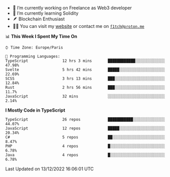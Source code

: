 - 🔭 I’m currently working on Freelance as Web3 developer
- 🌱 I’m currently learning Solidity
- 🪶 Blockchain Enthusiast
- 👨‍💻 You can visit my [website](https://f1tch.xyz) or contact me on [`f1tch@proton.me`](mailto:f1tch@proton.me)

<!--START_SECTION:waka-->
📊 **This Week I Spent My Time On** 

```text
⌚︎ Time Zone: Europe/Paris

💬 Programming Languages: 
TypeScript               12 hrs 3 mins       ████████████░░░░░░░░░░░░░   47.98% 
Svelte                   5 hrs 42 mins       █████░░░░░░░░░░░░░░░░░░░░   22.69% 
SCSS                     3 hrs 13 mins       ███░░░░░░░░░░░░░░░░░░░░░░   12.84% 
Rust                     2 hrs 56 mins       ███░░░░░░░░░░░░░░░░░░░░░░   11.7% 
JavaScript               32 mins             ░░░░░░░░░░░░░░░░░░░░░░░░░   2.14%

```

**I Mostly Code in TypeScript** 

```text
TypeScript               26 repos            ███████████░░░░░░░░░░░░░░   44.07% 
JavaScript               12 repos            █████░░░░░░░░░░░░░░░░░░░░   20.34% 
C#                       5 repos             ██░░░░░░░░░░░░░░░░░░░░░░░   8.47% 
PHP                      4 repos             █░░░░░░░░░░░░░░░░░░░░░░░░   6.78% 
Java                     4 repos             █░░░░░░░░░░░░░░░░░░░░░░░░   6.78%

```



 Last Updated on 13/12/2022 16:06:01 UTC
<!--END_SECTION:waka-->
